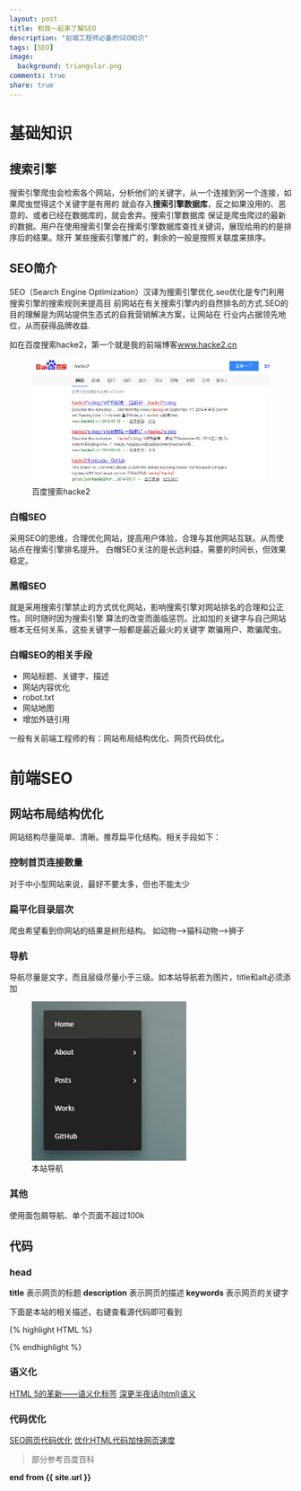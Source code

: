 ```yaml
---
layout: post
title: 和我一起来了解SEO
description: "前端工程师必备的SEO知识"
tags: [SEO]
image:
  background: triangular.png
comments: true
share: true
---
```


# 基础知识

## 搜索引擎

搜索引擎爬虫会检索各个网站，分析他们的关键字，从一个连接到另一个连接，如果爬虫觉得这个关键字是有用的
就会存入<strong>搜索引擎数据库</strong>，反之如果没用的、恶意的、或者已经在数据库的，就会舍弃。搜索引擎数据库
保证是爬虫爬过的最新的数据。用户在使用搜索引擎会在搜索引擎数据库查找关键词，展现给用的的是排序后的结果。除开
某些搜索引擎推广的，剩余的一般是按照关联度来排序。

## SEO简介

SEO（Search Engine Optimization）汉译为搜索引擎优化.seo优化是专门利用搜索引擎的搜索规则来提高目
前网站在有关搜索引擎内的自然排名的方式.SEO的目的理解是为网站提供生态式的自我营销解决方案，让网站在
行业内占据领先地位，从而获得品牌收益.

如在百度搜索hacke2，第一个就是我的前端博客<a href="www.hacke2.cn">www.hacke2.cn</a>

<figure>
	<a href="/images/article/7.jpg">
		<img src="/images/article/7.jpg" alt="home" />
	</a>
	<figcaption>百度搜索hacke2</figcaption>
</figure>

### 白帽SEO

采用SEO的思维，合理优化网站，提高用户体验，合理与其他网站互联。从而使站点在搜索引擎排名提升。
白帽SEO关注的是长远利益，需要的时间长，但效果稳定。

### 黑帽SEO

就是采用搜索引擎禁止的方式优化网站，影响搜索引擎对网站排名的合理和公正性。同时随时因为搜索引擎
算法的改变而面临惩罚。比如加的关键字与自己网站根本无任何关系，这些关键字一般都是最近最火的关键字
欺骗用户、欺骗爬虫。

### 白帽SEO的相关手段

* 网站标题、关键字、描述
* 网站内容优化
* robot.txt
* 网站地图
* 增加外链引用

一般有关前端工程师的有：网站布局结构优化、网页代码优化。

# 前端SEO

## 网站布局结构优化

网站结构尽量简单、清晰。推荐扁平化结构。相关手段如下：

### 控制首页连接数量

对于中小型网站来说，最好不要太多，但也不能太少

### 扁平化目录层次

爬虫希望看到你网站的结果是树形结构。
如动物-->猫科动物-->狮子

### 导航

导航尽量是文字，而且层级尽量小于三级。如本站导航若为图片，title和alt必须添加

<figure>
	<a href="/images/article/6.jpg">
		<img src="/images/article/6.jpg" alt="home" />
	</a>
	<figcaption>本站导航</figcaption>
</figure>

### 其他

使用面包屑导航、单个页面不超过100k

## 代码

### head

<strong>title</strong> 表示网页的标题
<strong>description</strong> 表示网页的描述
<strong>keywords</strong> 表示网页的关键字

下面是本站的相关描述，右键查看源代码即可看到

{% highlight HTML %}
<title>hacke2's blog | WEB前端,一路前行 &#8211; hacke2's blog</title>
<meta name="description" content="hacke2的前端技术博客,分享自己的技术心得,积累前段技能,汇聚前端之路的点点滴滴。">
<meta name="keywords" content="hacke2, blog, hacke2 blog, 前端技术, javascript">
{% endhighlight %}

### 语义化

<a href="http://www.html5jscss.com/html5-semantics-section.html">HTML 5的革新——语义化标签</a>
<a href="http://www.cnblogs.com/yizuierguo/archive/2009/07/26/1531112.html">深更半夜话(html)语义</a>

### 代码优化

<a href="http://www.doc88.com/p-213653269816.html">SEO网页代码优化</a>
<a href="http://www.pc6.com/infoview/Article_32813.html">优化HTML代码加快网页速度</a>


>部分参考百度百科

<strong>end from {{ site.url }}</strong>